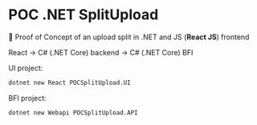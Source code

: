 # POC .NET SplitUpload

🔬 Proof of Concept of an upload split in .NET and JS (**React JS**) frontend

React -> C# (.NET Core) backend -> C# (.NET Core) BFI


UI project:
```bash
dotnet new React POCSplitUpload.UI
```

BFI project:
```bash
dotnet new Webapi POCSplitUpload.API
```
